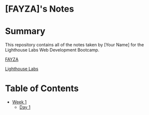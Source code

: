 # [FAYZA]'s Notes



# Summary 

This repository contains all of the notes taken by [Your Name] for the Lighthouse Labs Web Development Bootcamp.

[FAYZA](https://github.com/VICTORIOUS1989/)

[Lighthouse Labs](https://web.compass.lighthouselabs.ca/)

# Table of Contents
* [Week 1](/Week_1)
  * [Day 1](/Week_1/Day_1)